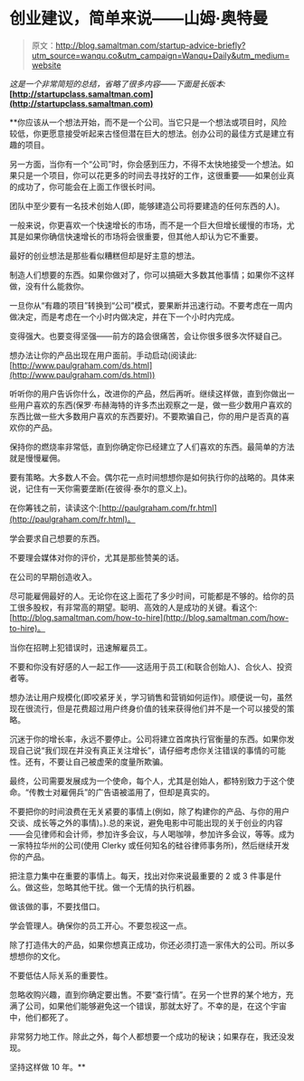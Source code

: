 # 创业建议，简单来说——山姆·奥特曼

> 原文：<http://blog.samaltman.com/startup-advice-briefly?utm_source=wanqu.co&utm_campaign=Wanqu+Daily&utm_medium=website>

*这是一个非常简短的总结，省略了很多内容——下面是长版本:*[](http://startupclass.samaltman.com)**[http://startupclass.samaltman.com](http://startupclass.samaltman.com)** 

 **你应该从一个想法开始，而不是一个公司。当它只是一个想法或项目时，风险较低，你更愿意接受听起来古怪但潜在巨大的想法。创办公司的最佳方式是建立有趣的项目。

另一方面，当你有一个“公司”时，你会感到压力，不得不太快地接受一个想法。如果只是一个项目，你可以花更多的时间去寻找好的工作，这很重要——如果创业真的成功了，你可能会在上面工作很长时间。

团队中至少要有一名技术创始人(即，能够建造公司将要建造的任何东西的人)。

一般来说，你更喜欢一个快速增长的市场，而不是一个巨大但增长缓慢的市场，尤其是如果你确信快速增长的市场将会很重要，但其他人却认为它不重要。

最好的创业想法是那些看似糟糕但却是好主意的想法。

制造人们想要的东西。如果你做对了，你可以搞砸大多数其他事情；如果你不这样做，没有什么能救你。

一旦你从“有趣的项目”转换到“公司”模式，要果断并迅速行动。不要考虑在一周内做决定，而是考虑在一个小时内做决定，并在下一个小时内完成。

变得强大。也要变得坚强——前方的路会很痛苦，会让你很多很多次怀疑自己。

想办法让你的产品出现在用户面前。手动启动(阅读此:[http://www.paulgraham.com/ds.html](http://www.paulgraham.com/ds.html))

听听你的用户告诉你什么，改进你的产品，然后再听。继续这样做，直到你做出一些用户喜欢的东西(保罗·布赫海特的许多杰出观察之一是，做一些少数用户喜欢的东西比做一些大多数用户喜欢的东西要好)。不要欺骗自己，你的用户是否真的喜欢你的产品。

保持你的燃烧率非常低，直到你确定你已经建立了人们喜欢的东西。最简单的方法就是慢慢雇佣。

要有策略。大多数人不会。偶尔花一点时间想想你是如何执行你的战略的。具体来说，记住有一天你需要垄断(在彼得·泰尔的意义上)。

在你筹钱之前，读读这个:[http://paulgraham.com/fr.html](http://paulgraham.com/fr.html)。

学会要求自己想要的东西。

不要理会媒体对你的评价，尤其是那些赞美的话。

在公司的早期创造收入。

尽可能雇佣最好的人。无论你在这上面花了多少时间，可能都是不够的。给你的员工很多股权，有非常高的期望。聪明、高效的人是成功的关键。看这个:[http://blog.samaltman.com/how-to-hire](http://blog.samaltman.com/how-to-hire)。

当你在招聘上犯错误时，迅速解雇员工。

不要和你没有好感的人一起工作——这适用于员工(和联合创始人)、合伙人、投资者等。

想办法让用户规模化(即咬紧牙关，学习销售和营销如何运作)。顺便说一句，虽然现在很流行，但是花费超过用户终身价值的钱来获得他们并不是一个可以接受的策略。

沉迷于你的增长率，永远不要停止。公司将建立首席执行官衡量的东西。如果你发现自己说“我们现在并没有真正关注增长”，请仔细考虑你关注错误的事情的可能性。还有，不要让自己被虚荣的度量所欺骗。

最终，公司需要发展成为一个使命，每个人，尤其是创始人，都特别致力于这个使命。“传教士对雇佣兵”的广告语被滥用了，但却是真实的。

不要把你的时间浪费在无关紧要的事情上(例如，除了构建你的产品、与你的用户交谈、成长等之外的事情)。).总的来说，避免电影中可能出现的关于创业的内容——会见律师和会计师，参加许多会议，与人喝咖啡，参加许多会议，等等。成为一家特拉华州的公司(使用 Clerky 或任何知名的硅谷律师事务所)，然后继续开发你的产品。

把注意力集中在重要的事情上。每天，找出对你来说最重要的 2 或 3 件事是什么。做这些，忽略其他干扰。做一个无情的执行机器。

做该做的事，不要找借口。

学会管理人。确保你的员工开心。不要忽视这一点。

除了打造伟大的产品，如果你想真正成功，你还必须打造一家伟大的公司。所以多想想你的文化。

不要低估人际关系的重要性。

忽略收购兴趣，直到你确定要出售。不要“查行情”。在另一个世界的某个地方，充满了公司，如果他们能够避免这一个错误，那就太好了。不幸的是，在这个宇宙中，他们都死了。

非常努力地工作。除此之外，每个人都想要一个成功的秘诀；如果存在，我还没发现。

坚持这样做 10 年。**